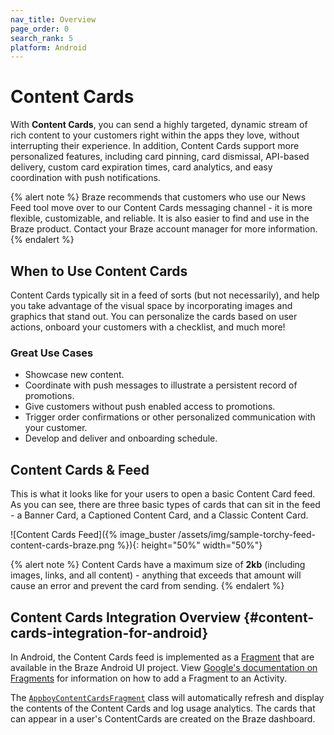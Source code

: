 ```yaml
---
nav_title: Overview
page_order: 0
search_rank: 5
platform: Android
---
```

# Content Cards

 With __Content Cards__, you can send a highly targeted, dynamic stream of rich content to your customers right within the apps they love, without interrupting their experience. In addition, Content Cards support more personalized features, including card pinning, card dismissal, API-based delivery, custom card expiration times, card analytics, and easy coordination with push notifications.

{% alert note %}
Braze recommends that customers who use our News Feed tool move over to our Content Cards messaging channel - it is more flexible, customizable, and reliable. It is also easier to find and use in the Braze product. Contact your Braze account manager for more information.
{% endalert %}

## When to Use Content Cards

 Content Cards typically sit in a feed of sorts (but not necessarily), and help you take advantage of the visual space by incorporating images and graphics that stand out. You can personalize the cards based on user actions, onboard your customers with a checklist, and much more!

### Great Use Cases

- Showcase new content.
- Coordinate with push messages to illustrate a persistent record of promotions.
- Give customers without push enabled access to promotions.
- Trigger order confirmations or other personalized communication with your customer.
- Develop and deliver and onboarding schedule.

## Content Cards & Feed

 This is what it looks like for your users to open a basic Content Card feed. As you can see, there are three basic types of cards that can sit in the feed - a Banner Card, a Captioned Content Card, and a Classic Content Card.

 ![Content Cards Feed]({% image_buster /assets/img/sample-torchy-feed-content-cards-braze.png %}){: height="50%" width="50%"}

 {% alert note %}
 Content Cards have a maximum size of __2kb__ (including images, links, and all content) - anything that exceeds that amount will cause an error and prevent the card from sending.
 {% endalert %}


## Content Cards Integration Overview {#content-cards-integration-for-android}

 In Android, the Content Cards feed is implemented as a [Fragment][2] that are available in the Braze Android UI project. View [Google's documentation on Fragments][3] for information on how to add a Fragment to an Activity.

 The [`AppboyContentCardsFragment`][3] class will automatically refresh and display the contents of the Content Cards and log usage analytics. The cards that can appear in a user's ContentCards are created on the Braze dashboard.

 [2]: http://developer.android.com/guide/components/fragments.html
 [3]: http://developer.android.com/guide/components/fragments.html#Adding "Android Documentation: Fragments"
 [3]: https://appboy.github.io/appboy-android-sdk/javadocs/com/appboy/ui/AppboyContentCardsFragment.html
